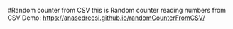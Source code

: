 #Random counter from CSV
this is Random counter reading numbers from CSV
Demo:
https://anasedreesi.github.io/randomCounterFromCSV/